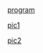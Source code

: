 [program](https://github.com/HelenBai2002Tong/Cesium/blob/master/Projects%26Assignments/eight_queen/eight_queen.py)

[pic1](https://github.com/HelenBai2002Tong/Cesium/blob/master/Projects%26Assignments/eight_queen/crown.PNG)

[pic2](https://github.com/HelenBai2002Tong/Cesium/blob/master/Projects%26Assignments/eight_queen/error.PNG)
